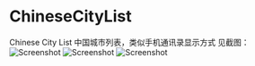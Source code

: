 ChineseCityList
===============

Chinese City List 中国城市列表，类似手机通讯录显示方式
见截图：
![Screenshot](https://github.com/kk-java/ChineseCityList/blob/master/screenshot1.png)
![Screenshot](https://github.com/kk-java/ChineseCityList/blob/master/screenshot2.png)
![Screenshot](https://github.com/kk-java/ChineseCityList/blob/master/screenshot3.png)


